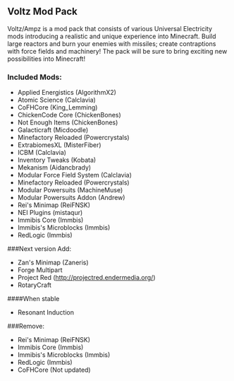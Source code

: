 ## Voltz Mod Pack
Voltz/Ampz is a mod pack that consists of various Universal Electricity mods introducing a realistic and unique experience into Minecraft. Build large reactors and burn your enemies with missiles; create contraptions with force fields and machinery! The pack will be sure to bring exciting new possibilities into Minecraft!
### Included Mods:
* Applied Energistics (AlgorithmX2)
* Atomic Science (Calclavia)
* CoFHCore (King_Lemming)
* ChickenCode Core (ChickenBones)
* Not Enough Items (ChickenBones)
* Galacticraft (Micdoodle)
* Minefactory Reloaded (Powercrystals)
* ExtrabiomesXL (MisterFiber)
* ICBM (Calclavia)
* Inventory Tweaks (Kobata)
* Mekanism (Aidancbrady)
* Modular Force Field System (Calclavia)
* Minefactory Reloaded (Powercrystals)
* Modular Powersuits (MachineMuse)
* Modular Powersuits Addon (Andrew)
* Rei's Minimap (ReiFNSK)
* NEI Plugins (mistaqur)
* Immibis Core (Immbis)
* Immibis's Microblocks (Immbis)
* RedLogic (Immbis)

###Next version
Add:
* Zan's Minimap (Zaneris)
* Forge Multipart
* Project Red (http://projectred.endermedia.org/)
* RotaryCraft

####When stable
* Resonant Induction

###Remove:
* Rei's Minimap (ReiFNSK)
* Immibis Core (Immbis)
* Immibis's Microblocks (Immbis)
* RedLogic (Immbis)
* CoFHCore (Not updated)
